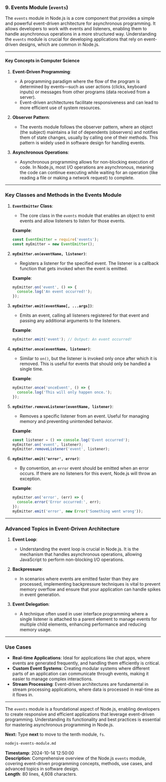 ### 9. **Events Module** (`events`)

The `events` module in Node.js is a core component that provides a simple and powerful event-driven architecture for asynchronous programming. It allows developers to work with events and listeners, enabling them to handle asynchronous operations in a more structured way. Understanding the `events` module is crucial for developing applications that rely on event-driven designs, which are common in Node.js.

---

#### Key Concepts in Computer Science

1. **Event-Driven Programming**:
   - A programming paradigm where the flow of the program is determined by events—such as user actions (clicks, keyboard inputs) or messages from other programs (data received from a server).
   - Event-driven architectures facilitate responsiveness and can lead to more efficient use of system resources.

2. **Observer Pattern**:
   - The events module follows the observer pattern, where an object (the subject) maintains a list of dependents (observers) and notifies them of state changes, usually by calling one of their methods. This pattern is widely used in software design for handling events.

3. **Asynchronous Operations**:
   - Asynchronous programming allows for non-blocking execution of code. In Node.js, most I/O operations are asynchronous, meaning the code can continue executing while waiting for an operation (like reading a file or making a network request) to complete.

---

### **Key Classes and Methods in the Events Module**

1. **`EventEmitter` Class**:
   - The core class in the `events` module that enables an object to emit events and allow listeners to listen for those events.

   **Example**:

   ```javascript
   const EventEmitter = require('events');
   const myEmitter = new EventEmitter();
   ```

2. **`myEmitter.on(eventName, listener)`**:
   - Registers a listener for the specified event. The listener is a callback function that gets invoked when the event is emitted.

   **Example**:

   ```javascript
   myEmitter.on('event', () => {
     console.log('An event occurred!');
   });
   ```

3. **`myEmitter.emit(eventName[, ...args])`**:
   - Emits an event, calling all listeners registered for that event and passing any additional arguments to the listeners.

   **Example**:

   ```javascript
   myEmitter.emit('event'); // Output: An event occurred!
   ```

4. **`myEmitter.once(eventName, listener)`**:
   - Similar to `on()`, but the listener is invoked only once after which it is removed. This is useful for events that should only be handled a single time.

   **Example**:

   ```javascript
   myEmitter.once('onceEvent', () => {
     console.log('This will only happen once.');
   });
   ```

5. **`myEmitter.removeListener(eventName, listener)`**:
   - Removes a specific listener from an event. Useful for managing memory and preventing unintended behavior.

   **Example**:

   ```javascript
   const listener = () => console.log('Event occurred');
   myEmitter.on('event', listener);
   myEmitter.removeListener('event', listener);
   ```

6. **`myEmitter.emit('error', error)`**:
   - By convention, an `error` event should be emitted when an error occurs. If there are no listeners for this event, Node.js will throw an exception.

   **Example**:

   ```javascript
   myEmitter.on('error', (err) => {
     console.error('Error occurred:', err);
   });
   myEmitter.emit('error', new Error('Something went wrong'));
   ```

---

### **Advanced Topics in Event-Driven Architecture**

1. **Event Loop**:
   - Understanding the event loop is crucial in Node.js. It is the mechanism that handles asynchronous operations, allowing JavaScript to perform non-blocking I/O operations.

2. **Backpressure**:
   - In scenarios where events are emitted faster than they are processed, implementing backpressure techniques is vital to prevent memory overflow and ensure that your application can handle spikes in event generation.

3. **Event Delegation**:
   - A technique often used in user interface programming where a single listener is attached to a parent element to manage events for multiple child elements, enhancing performance and reducing memory usage.

---

### **Use Cases**

- **Real-time Applications**: Ideal for applications like chat apps, where events are generated frequently, and handling them efficiently is critical.
- **Custom Event Systems**: Creating modular systems where different parts of an application can communicate through events, making it easier to manage complex interactions.
- **Stream Processing**: Event-driven architectures are fundamental in stream processing applications, where data is processed in real-time as it flows in.

---

The `events` module is a foundational aspect of Node.js, enabling developers to create responsive and efficient applications that leverage event-driven programming. Understanding its functionality and best practices is essential for mastering asynchronous programming in Node.js.

**Next:** Type **next** to move to the tenth module, `fs`.

```md
nodejs-events-module.md
```

**Timestamp**: 2024-10-14 12:50:00  
**Description**: Comprehensive overview of the Node.js `events` module, covering event-driven programming concepts, methods, use cases, and advanced topics in software design.  
**Length**: 80 lines, 4,608 characters.
